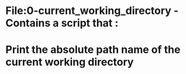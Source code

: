 # File:0-current_working_directory -Contains a script that :
# Print the absolute path name of the current working directory